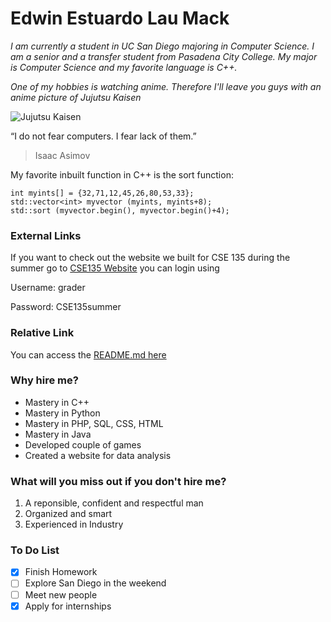 # **Edwin Estuardo Lau Mack**
*I am currently a student in UC San Diego majoring in Computer Science. I am a senior and a transfer student from Pasadena City College. My major is Computer Science and my favorite language is C++.*

*One of my hobbies is watching anime. Therefore I'll leave you guys with an anime picture of Jujutsu Kaisen*

![Jujutsu Kaisen](https://themovieculture.com/wp-content/webp-express/webp-images/uploads/2021/07/JKE-1-1060x482.jpg.webp)

“I do not fear computers. I fear lack of them.”
> Isaac Asimov

My favorite inbuilt function in C++ is the sort function:
```
int myints[] = {32,71,12,45,26,80,53,33};
std::vector<int> myvector (myints, myints+8);              
std::sort (myvector.begin(), myvector.begin()+4);
```
### **External Links**

If you want to check out the website we built for CSE 135 during the summer go to [CSE135 Website](https://cse-135.site/)
you can login using

Username: grader

Password: CSE135summer

### **Relative Link**

You can access the [README.md here](README.md)

### **Why hire me?**
- Mastery in C++
- Mastery in Python
- Mastery in PHP, SQL, CSS, HTML
- Mastery in Java
- Developed couple of games
- Created a website for data analysis

### **What will you miss out if you don't hire me?**
1. A reponsible, confident and respectful man
2. Organized and smart
3. Experienced in Industry

### **To Do List**
- [x] Finish Homework
- [ ] Explore San Diego in the weekend
- [ ] Meet new people
- [x] Apply for internships
